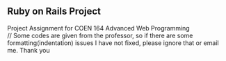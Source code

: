 <h2>Ruby on Rails Project</h2>
Project Assignment for COEN 164 Advanced Web Programming
<br>// Some codes are given from the professor, so if there are some formatting(indentation) issues I have not fixed, please ignore that or email me. Thank you
